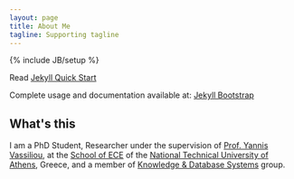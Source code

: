 ```yaml
---
layout: page
title: About Me
tagline: Supporting tagline
---
```

{% include JB/setup %}

Read [Jekyll Quick Start](http://jekyllbootstrap.com/usage/jekyll-quick-start.html)

Complete usage and documentation available at: [Jekyll Bootstrap](http://jekyllbootstrap.com)


## What's this
I am a PhD Student, Researcher under the supervision of [Prof. Yannis Vassiliou](http://www.dblab.ntua.gr/people/yv.html), at the 
[School of ECE](http://www.ece.ntua.gr) of the [National Technical University of Athens](http://www.ntua.gr), Greece, and a member of
[Knowledge &amp; Database Systems](http://www.dblab.ntua.gr/) group.


